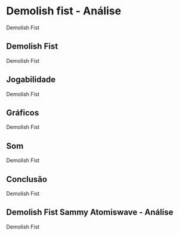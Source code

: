 ---
---

# Demolish fist - Análise

Demolish Fist

## Demolish Fist

Demolish Fist

## Jogabilidade

Demolish Fist

## Gráficos

Demolish Fist

## Som

Demolish Fist

## Conclusão

Demolish Fist

## Demolish Fist Sammy Atomiswave - Análise

Demolish Fist
